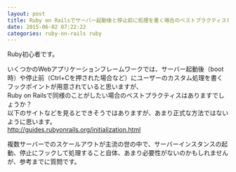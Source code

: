 ```yaml
---
layout: post
title: Ruby on Railsでサーバー起動後と停止前に処理を書く場合のベストプラクティスを教えてください。
date: 2015-06-02 07:22:22
categories: ruby-on-rails ruby
---
```

<p>Ruby初心者です。</p>

<p>いくつかのWebアプリケーションフレームワークでは、サーバー起動後（boot時）や停止前（Ctrl+Cを押された場合など）にユーザーのカスタム処理を書くフックポイントが用意されていると思いますが、<br>
Ruby on Railsで同様のことがしたい場合のベストプラクティスはありますでしょうか？<br>
以下のサイトなどを見るとできそうではありますが、あまり正式な方法ではないように思います。<br>
<a href="http://guides.rubyonrails.org/initialization.html" rel="nofollow">http://guides.rubyonrails.org/initialization.html</a></p>

<p>複数サーバーでのスケールアウトが主流の世の中で、サーバーインスタンスの起動、停止にフックして処理すること自体、あまり必要性がないのかもしれませんが、参考までに質問です。</p>
